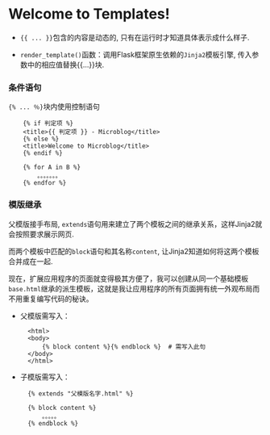 # Welcome to Templates!

- `{{ ... }}`包含的内容是动态的, 只有在运行时才知道具体表示成什么样子. 

- `render_template()`函数：调用Flask框架原生依赖的`Jinja2`模板引擎, 传入参数中的相应值替换{{...}}块. 

### 条件语句 
`{% ... ％}`块内使用控制语句

        {% if 判定项 %}        
        <title>{{ 判定项 }} - Microblog</title>
        {% else %}
        <title>Welcome to Microblog</title>
        {% endif %}
        
        {% for A in B %}
            。。。。。。。
        {% endfor %}

### 模版继承

父模版接手布局, `extends`语句用来建立了两个模板之间的继承关系，这样Jinja2就会按照要求展示网页.

而两个模板中匹配的`block`语句和其名称`content`, 让Jinja2知道如何将这两个模板合并成在一起.

现在，扩展应用程序的页面就变得极其方便了，我可以创建从同一个基础模板`base.html`继承的派生模板，这就是我让应用程序的所有页面拥有统一外观布局而不用重复编写代码的秘诀。

- 父模版需写入：  

        <html>
        <body>
            {% block content %}{% endblock %}  # 需写入此句
        </body>
        </html>

- 子模版需写入：

        {% extends "父模版名字.html" %}
        
        {% block content %}
            。。。。。
        {% endblock %}


